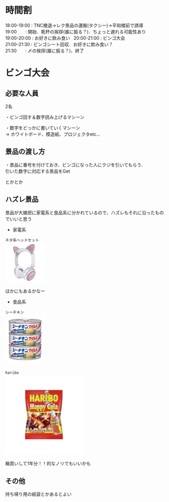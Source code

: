 # 時間割
18:00-19:00 : TNC撤退→レク景品の運搬(タクシー)→平和楼前で誘導    
19:00       : 開始．乾杯の挨拶(誰に振る？)．ちょっと遅れる可能性あり  
19:00-20:00 : お好きに飲み食い  
20:00-21:00 : ビンゴ大会  
21:00-21:30 : ビンゴシート回収．お好きに飲み食い？  
21:30       : 〆の挨拶(誰に振る？)、終了  

# ビンゴ大会
## 必要な人員
2名

・ビンゴ回す＆数字読み上げるマシーン

・数字をどっかに書いていくマシーン  
  → ホワイトボード、模造紙、プロジェクタetc...

## 景品の渡し方
・景品に番号を付けておき、ビンゴになった人にクジを引いてもらう．  
引いた数字に対応する景品をGet

とかとか

## ハズレ景品
景品が大雑把に家電系と食品系に分かれているので、ハズレもそれに沿ったものでいいと思う

- 家電系

``ネタ系ヘッドセット``  
<img src="./nekomimi.jpg" width=25%>

ほかにもあるかなー

- 食品系

``シーチキン``  
<img src="./hagoromo.jpg" width=25%>


``haribo``  
<img src="./haribo.jpg" width=50%>

箱買いして1年分！！的なノリでもいいかも


## その他
持ち帰り用の紙袋とかあるとよい
 





